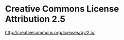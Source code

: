 Creative Commons License Attribution 2.5 
========================================
http://creativecommons.org/licenses/by/2.5/
